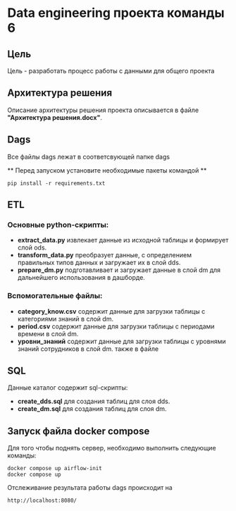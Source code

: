 # Data engineering проекта команды 6

## Цель
Цель - разработать процесс работы с данными для общего проекта

## Архитектура решения
Описание архитектуры решения проекта описывается в файле **"Архитектура решения.docx"**.

## Dags
Все файлы dags лежат в соответсвующей папке dags

** Перед запуском установите необходимые пакеты командой ** 
```
pip install -r requirements.txt
```
## ETL
### Основные python-скрипты:
- **extract_data.py** извлекает данные из исходной таблицы и формирует слой ods.
- **transform_data.py** преобразует данные, с определением правильных типов данных и загружает их в слой dds.
- **prepare_dm.py** подготавливает и загружает данные в слой dm для дальнейшего использования в дашборде. 
### Вспомогательные файлы: 
- **category_know.csv** содержит данные для загрузки таблицы с категориями знаний в слой dm.
- **period.csv** содержит данные для загрузки таблицы с периодами времени в слой dm.
- **уровни_знаний** содержит данные для загрузки таблицы с уровнями знаний сотрудников в слой dm.
также в файле 

## SQL

Данные каталог содержит sql-скрипты:

- **create_dds.sql** для создания таблиц для слоя dds.
- **create_dm.sql** для создания таблиц для слоя dm.

## Запуск файла docker compose
Для того чтобы поднять сервер, необходимо выполнить следующие команды: 

```
docker compose up airflow-init
docker compose up
```
Отслеживание результата работы dags происходит на 
```
http://localhost:8080/
```
